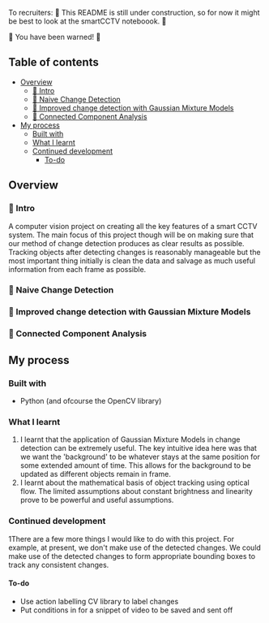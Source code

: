 
To recruiters:
:construction_worker: This README is still under construction, so for now it might be best to look at the smartCCTV noteboook. :construction_worker:

:construction: You have been warned! :construction:

## Table of contents

- [Overview](#overview)
  - [:duck: Intro](#intro)
  - [:seedling: Naive Change Detection](#naive-change-detection)
  - [:blossom: Improved change detection with Gaussian Mixture Models](#improved-change-detection-with-gaussian-mixture-models)
  - [:evergreen_tree: Connected Component Analysis](#connected-component-analysis)
- [My process](#my-process)
  - [Built with](#built-with)
  - [What I learnt](#what-i-learnt)
  - [Continued development](#continued-development)
    - [To-do](#to-do)


## Overview

### :duck: Intro 

A computer vision project on creating all the key features of a smart CCTV system. The main focus of this project though will be on making sure that our method of change detection produces as clear results as possible. Tracking objects after detecting changes is reasonably manageable but the most important thing initially is clean the data and salvage as much useful information from each frame as possible.

### :seedling: Naive Change Detection


### :blossom: Improved change detection with Gaussian Mixture Models
### :evergreen_tree: Connected Component Analysis

## My process

### Built with

- Python (and ofcourse the OpenCV library)

### What I learnt

1. I learnt that the application of Gaussian Mixture Models in change detection can be extremely useful. The key intuitive idea here was that we want the 'background' to be whatever stays at the same position for some extended amount of time. This allows for the background to be updated as different objects remain in frame.
2. I learnt about the mathematical basis of object tracking using optical flow. The limited assumptions about constant brightness and linearity prove to be powerful and useful assumptions. 

### Continued development

1There are a few more things I would like to do with this project. For example, at present, we don't make use of the detected changes. We could make use of the detected changes to form appropriate bounding boxes to track any consistent changes. 

#### To-do
- Use action labelling CV library to label changes
- Put conditions in for a snippet of video to be saved and sent off 
